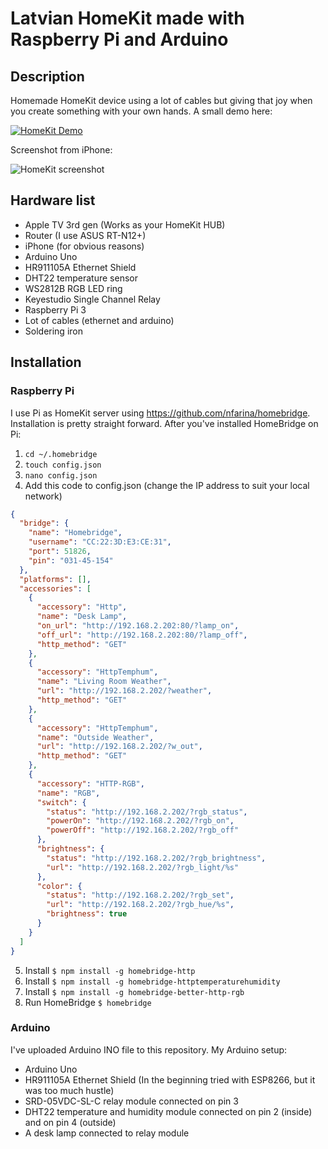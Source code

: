 # Latvian HomeKit made with Raspberry Pi and Arduino

## Description
Homemade HomeKit device using a lot of cables but giving that joy when you create something with your own hands. A small demo here: 

[![HomeKit Demo](https://img.youtube.com/vi/YJR_WMAwMMw/0.jpg)](https://www.youtube.com/watch?v=YJR_WMAwMMw)

Screenshot from iPhone:

![HomeKit screenshot](http://screens.valters.me/jjGhfiBc9j.png)


## Hardware list
- Apple TV 3rd gen (Works as your HomeKit HUB)
- Router (I use ASUS RT-N12+)
- iPhone (for obvious reasons)
- Arduino Uno
- HR911105A Ethernet Shield
- DHT22 temperature sensor
- WS2812B RGB LED ring
- Keyestudio Single Channel Relay
- Raspberry Pi 3
- Lot of cables (ethernet and arduino)
- Soldering iron

## Installation

### Raspberry Pi
I use Pi as HomeKit server using https://github.com/nfarina/homebridge. Installation is pretty straight forward.
After you've installed HomeBridge on Pi:
1. ```cd ~/.homebridge```
2. ```touch config.json```
3. ```nano config.json```
4. Add this code to config.json (change the IP address to suit your local network)
```json
{
  "bridge": {
    "name": "Homebridge",
    "username": "CC:22:3D:E3:CE:31",
    "port": 51826, 
    "pin": "031-45-154"
  },
  "platforms": [],
  "accessories": [
    {
      "accessory": "Http",
      "name": "Desk Lamp",
      "on_url": "http://192.168.2.202:80/?lamp_on",
      "off_url": "http://192.168.2.202:80/?lamp_off",
      "http_method": "GET"
    },
    {
      "accessory": "HttpTemphum",
      "name": "Living Room Weather",
      "url": "http://192.168.2.202/?weather",
      "http_method": "GET"
    },
    {
      "accessory": "HttpTemphum",
      "name": "Outside Weather",
      "url": "http://192.168.2.202/?w_out",
      "http_method": "GET"
    },
    {
      "accessory": "HTTP-RGB",
      "name": "RGB",
      "switch": {
        "status": "http://192.168.2.202/?rgb_status",
        "powerOn": "http://192.168.2.202/?rgb_on",
        "powerOff": "http://192.168.2.202/?rgb_off"
      },
      "brightness": {
        "status": "http://192.168.2.202/?rgb_brightness",
        "url": "http://192.168.2.202/?rgb_light/%s"
      },
      "color": {
        "status": "http://192.168.2.202/?rgb_set",
        "url": "http://192.168.2.202/?rgb_hue/%s",
        "brightness": true
      }
    }
  ]
}
```
5. Install ```$ npm install -g homebridge-http```
6. Install ```$ npm install -g homebridge-httptemperaturehumidity```
7. Install ```$ npm install -g homebridge-better-http-rgb```
8. Run HomeBridge ```$ homebridge```


### Arduino
I've uploaded Arduino INO file to this repository. My Arduino setup:
- Arduino Uno 
- HR911105A Ethernet Shield (In the beginning tried with ESP8266, but it was too much hustle)
- SRD-05VDC-SL-C relay module connected on pin 3
- DHT22 temperature and humidity module connected on pin 2 (inside) and on pin 4 (outside)
- A desk lamp connected to relay module